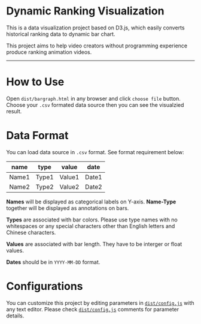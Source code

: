 # Dynamic Ranking Visualization
This is a data visualization project based on D3.js, which easily converts historical ranking data to dynamic bar chart.

This project aims to help video creators without programming experience produce ranking animation videos.

----

# How to Use

Open `dist/bargraph.html` in any browser and click `choose file` button. Choose your `.csv` formated data source then you can see the visualzied result. 

# Data Format

You can load data source in `.csv` format. See format requirement below:

name|type|value|date
:--:|:--:|:--:|:--:
Name1|Type1|Value1|Date1
Name2|Type2|Value2|Date2


**Names** will be displayed as categorical labels on Y-axis. **Name-Type** together will be displayed as annotations on bars.

**Types** are associated with bar colors. Please use type names with no whitespaces or any special characters other than English letters and Chinese characters.

**Values** are associated with bar length. They have to be interger or float values. 

**Dates** should be in `YYYY-MM-DD` format.

# Configurations

You can customize this project by editing parameters in [`dist/config.js`](/dist/config.js) with any text editor. Please check [`dist/config.js`](/dist/config.js) comments for parameter details.
